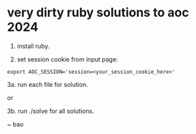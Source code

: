 # very dirty ruby solutions to aoc 2024

1. install ruby.

2. set session cookie from input page:

```
export AOC_SESSION='session=<your_session_cookie_here>'
```

3a. run each file for solution.

or

3b. run ./solve for all solutions.

~ bao
